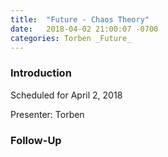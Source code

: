```yaml
---
title:  "Future - Chaos Theory"
date:   2018-04-02 21:00:07 -0700
categories: Torben _Future_
---
```


### Introduction

Scheduled for April 2, 2018

Presenter: Torben

### Follow-Up


